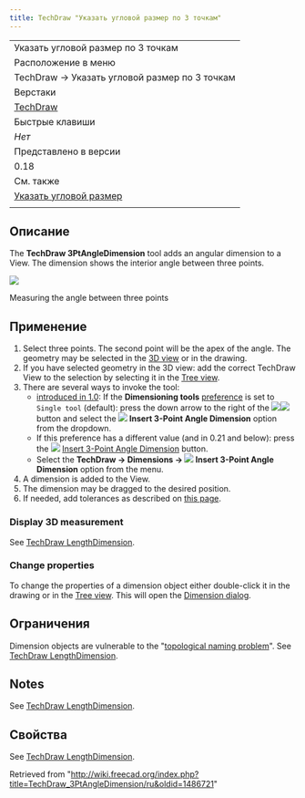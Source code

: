 ```yaml
---
title: TechDraw "Указать угловой размер по 3 точкам"
---
```

|  |
| --- |
| Указать угловой размер по 3 точкам |
| Расположение в меню |
| TechDraw → Указать угловой размер по 3 точкам |
| Верстаки |
| [TechDraw](/TechDraw_Workbench/ru "TechDraw Workbench/ru") |
| Быстрые клавиши |
| *Нет* |
| Представлено в версии |
| 0.18 |
| См. также |
| [Указать угловой размер](/TechDraw_AngleDimension/ru "TechDraw AngleDimension/ru") |
|  |

## Описание

The **TechDraw 3PtAngleDimension** tool adds an angular dimension to a View. The dimension shows the interior angle between three points.

![](/images/TechDraw_Dimension_Angle3Pt_example.png)

Measuring the angle between three points

## Применение

1. Select three points. The second point will be the apex of the angle. The geometry may be selected in the [3D view](/3D_view "3D view") or in the drawing.
2. If you have selected geometry in the 3D view: add the correct TechDraw View to the selection by selecting it in the [Tree view](/Tree_view "Tree view").
3. There are several ways to invoke the tool:
   * [introduced in 1.0](/Release_notes_1.0 "Release notes 1.0"): If the **Dimensioning tools** [preference](/TechDraw_Preferences#Dimensions "TechDraw Preferences") is set to `Single tool` (default): press the down arrow to the right of the ![](/images/TechDraw_Dimension.svg)![](/images/Toolbar_flyout_arrow.svg) button and select the **![](/images/TechDraw_3PtAngleDimension.svg) Insert 3-Point Angle Dimension** option from the dropdown.
   * If this preference has a different value (and in 0.21 and below): press the ![](/images/TechDraw_3PtAngleDimension.svg) [Insert 3-Point Angle Dimension](/TechDraw_3PtAngleDimension "TechDraw 3PtAngleDimension") button.
   * Select the **TechDraw → Dimensions → ![](/images/TechDraw_3PtAngleDimension.svg) Insert 3-Point Angle Dimension** option from the menu.
4. A dimension is added to the View.
5. The dimension may be dragged to the desired position.
6. If needed, add tolerances as described on [this page](/TechDraw_Geometric_dimensioning_and_tolerancing#Tolerances "TechDraw Geometric dimensioning and tolerancing").

### Display 3D measurement

See [TechDraw LengthDimension](/TechDraw_LengthDimension#Display_3D_measurement "TechDraw LengthDimension").

### Change properties

To change the properties of a dimension object either double-click it in the drawing or in the [Tree view](/Tree_view "Tree view"). This will open the [Dimension dialog](/TechDraw_LengthDimension#Dimension_dialog "TechDraw LengthDimension").

## Ограничения

Dimension objects are vulnerable to the "[topological naming problem](/Topological_naming_problem "Topological naming problem")". See [TechDraw LengthDimension](/TechDraw_LengthDimension "TechDraw LengthDimension").

## Notes

See [TechDraw LengthDimension](/TechDraw_LengthDimension#Notes "TechDraw LengthDimension").

## Свойства

See [TechDraw LengthDimension](/TechDraw_LengthDimension#Properties "TechDraw LengthDimension").

Retrieved from "<http://wiki.freecad.org/index.php?title=TechDraw_3PtAngleDimension/ru&oldid=1486721>"